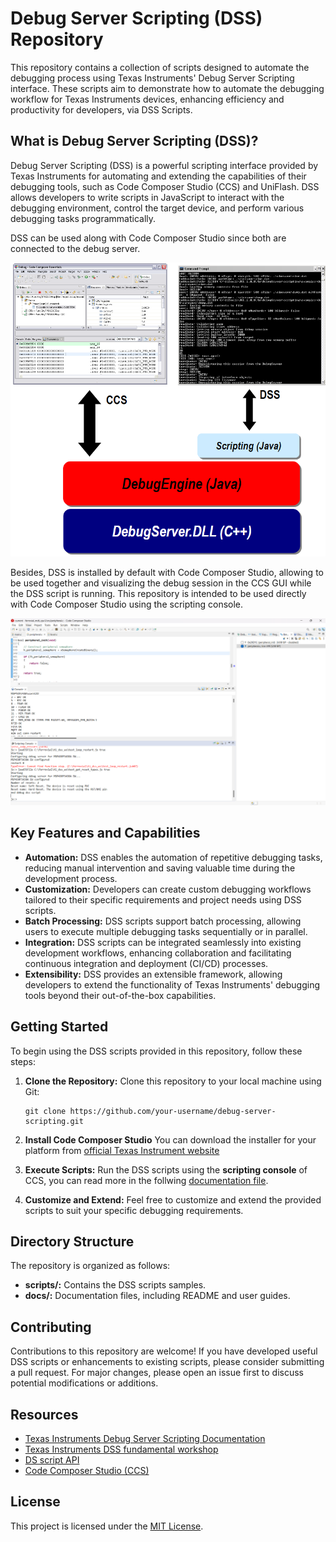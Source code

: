# Debug Server Scripting (DSS) Repository

This repository contains a collection of scripts designed to automate the debugging process using Texas Instruments' Debug Server Scripting interface. These scripts aim to demonstrate how to automate the debugging workflow for Texas Instruments devices, enhancing efficiency and productivity for developers, via DSS Scripts.

## What is Debug Server Scripting (DSS)?

Debug Server Scripting (DSS) is a powerful scripting interface provided by Texas Instruments for automating and extending the capabilities of their debugging tools, such as Code Composer Studio (CCS) and UniFlash. DSS allows developers to write scripts in JavaScript to interact with the debugging environment, control the target device, and perform various debugging tasks programmatically.

DSS can be used along with Code Composer Studio since both are connected to the debug server. 

![images](images/CSS_DSS_debug_server.png)

Besides, DSS is installed by default with Code Composer Studio, allowing to be used together and visualizing the debug session in the CCS GUI while the DSS script is running. This repository is intended to be used directly with Code Composer Studio using the scripting console.

![image](images/CSS_scripting_console.png)


## Key Features and Capabilities

- **Automation:** DSS enables the automation of repetitive debugging tasks, reducing manual intervention and saving valuable time during the development process.
- **Customization:** Developers can create custom debugging workflows tailored to their specific requirements and project needs using DSS scripts.
- **Batch Processing:** DSS scripts support batch processing, allowing users to execute multiple debugging tasks sequentially or in parallel.
- **Integration:** DSS scripts can be integrated seamlessly into existing development workflows, enhancing collaboration and facilitating continuous integration and deployment (CI/CD) processes.
- **Extensibility:** DSS provides an extensible framework, allowing developers to extend the functionality of Texas Instruments' debugging tools beyond their out-of-the-box capabilities.

## Getting Started

To begin using the DSS scripts provided in this repository, follow these steps:

1. **Clone the Repository:**
   Clone this repository to your local machine using Git:
   ```
   git clone https://github.com/your-username/debug-server-scripting.git
   ```

2. **Install Code Composer Studio**
   You can download the installer for your platform from [official Texas Instrument website](https://www.ti.com/tool/CCSTUDIO)

3. **Execute Scripts:**
   Run the DSS scripts using the **scripting console** of CCS, you can read more in the follwing [documentation file](docs/Using%20DSS%20in%20Code%20Composer%20Studio.md).

4. **Customize and Extend:**
   Feel free to customize and extend the provided scripts to suit your specific debugging requirements.

## Directory Structure

The repository is organized as follows:

- **scripts/:** Contains the DSS scripts samples.
- **docs/:** Documentation files, including README and user guides.

## Contributing

Contributions to this repository are welcome! If you have developed useful DSS scripts or enhancements to existing scripts, please consider submitting a pull request. For major changes, please open an issue first to discuss potential modifications or additions.

## Resources

- [Texas Instruments Debug Server Scripting Documentation](https://software-dl.ti.com/ccs/esd/documents/users_guide/sdto_dss_handbook.html#)
- [Texas Instruments DSS fundamental workshop](https://software-dl.ti.com/ccs/esd/training/workshop/ccsv9/dss_fundamentals_workshop.html)
- [DS script API](file:///C:/ti/ccs1220/ccs/ccs_base/scripting/docs/DS_API/index.html)
- [Code Composer Studio (CCS)](https://www.ti.com/tool/CCSTUDIO)

## License

This project is licensed under the [MIT License](LICENSE).